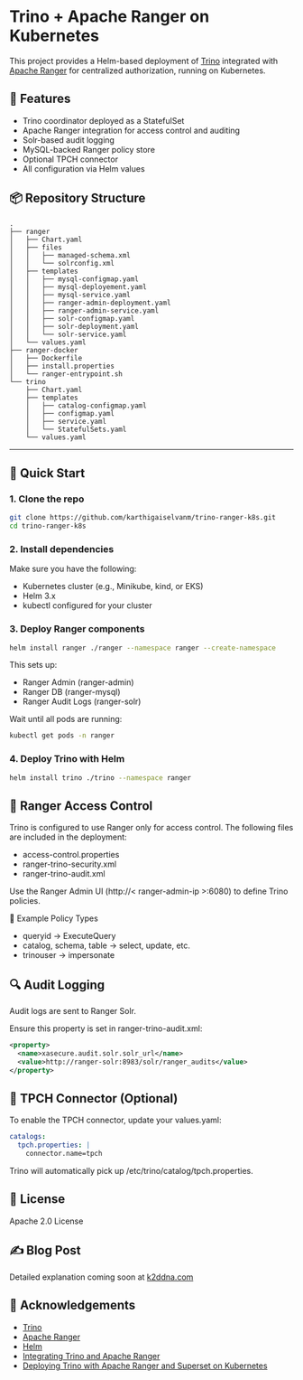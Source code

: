 # Trino + Apache Ranger on Kubernetes

This project provides a Helm-based deployment of [Trino](https://trino.io/) integrated with [Apache Ranger](https://ranger.apache.org/) for centralized authorization, running on Kubernetes.

## 🔧 Features

- Trino coordinator deployed as a StatefulSet
- Apache Ranger integration for access control and auditing
- Solr-based audit logging
- MySQL-backed Ranger policy store
- Optional TPCH connector
- All configuration via Helm values

## 📦 Repository Structure


```
.
├── ranger
│   ├── Chart.yaml
│   ├── files
│   │   ├── managed-schema.xml
│   │   └── solrconfig.xml
│   ├── templates
│   │   ├── mysql-configmap.yaml
│   │   ├── mysql-deployement.yaml
│   │   ├── mysql-service.yaml
│   │   ├── ranger-admin-deployment.yaml
│   │   ├── ranger-admin-service.yaml
│   │   ├── solr-configmap.yaml
│   │   ├── solr-deployment.yaml
│   │   └── solr-service.yaml
│   └── values.yaml
├── ranger-docker
│   ├── Dockerfile
│   ├── install.properties
│   └── ranger-entrypoint.sh
└── trino
    ├── Chart.yaml
    ├── templates
    │   ├── catalog-configmap.yaml
    │   ├── configmap.yaml
    │   ├── service.yaml
    │   └── StatefulSets.yaml
    └── values.yaml
```


---

## 🚀 Quick Start

### 1. Clone the repo

```bash
git clone https://github.com/karthigaiselvanm/trino-ranger-k8s.git
cd trino-ranger-k8s
```

### 2. Install dependencies
Make sure you have the following:

* Kubernetes cluster (e.g., Minikube, kind, or EKS)
* Helm 3.x
* kubectl configured for your cluster

### 3. Deploy Ranger components

```bash
helm install ranger ./ranger --namespace ranger --create-namespace
```

This sets up:

* Ranger Admin (ranger-admin)
* Ranger DB (ranger-mysql)
* Ranger Audit Logs (ranger-solr)

Wait until all pods are running:

```bash
kubectl get pods -n ranger
```

### 4. Deploy Trino with Helm
```bash
helm install trino ./trino --namespace ranger
```

## 🔑 Ranger Access Control

Trino is configured to use Ranger only for access control. The following files are included in the deployment:

* access-control.properties
* ranger-trino-security.xml
* ranger-trino-audit.xml

Use the Ranger Admin UI (http://< ranger-admin-ip >:6080) to define Trino policies.

📁 Example Policy Types
* queryid → ExecuteQuery
* catalog, schema, table → select, update, etc.
* trinouser → impersonate

## 🔍 Audit Logging
Audit logs are sent to Ranger Solr.

Ensure this property is set in ranger-trino-audit.xml:
```xml
<property>
  <name>xasecure.audit.solr.solr_url</name>
  <value>http://ranger-solr:8983/solr/ranger_audits</value>
</property>
```

## 🧪 TPCH Connector (Optional)
To enable the TPCH connector, update your values.yaml:
```yaml
catalogs:
  tpch.properties: |
    connector.name=tpch
```

Trino will automatically pick up /etc/trino/catalog/tpch.properties.

## 📘 License
Apache 2.0 License

## ✍️ Blog Post
Detailed explanation coming soon at [k2ddna.com](https://www.k2ddna.com/)

## 🙌 Acknowledgements
* [Trino](https://trino.io/)
* [Apache Ranger](https://ranger.apache.org/)
* [Helm](https://helm.sh/)
* [Integrating Trino and Apache Ranger](https://medium.com/data-science/integrating-trino-and-apache-ranger-b808f6b96ad8)
* [Deploying Trino with Apache Ranger and Superset on Kubernetes](https://qnguyen3496.medium.com/deploying-trino-with-apache-ranger-and-superset-on-kubernetes-b85d834e5987)
